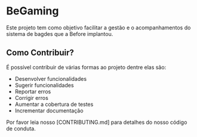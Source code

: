 # BeGaming

Este projeto tem como objetivo facilitar a gestão e o acompanhamentos do sistema de bagdes que a Before implantou.

## Como Contribuir?

É possível contribuir de várias formas ao projeto dentre elas são:

 - Desenvolver funcionalidades
 - Sugerir funcionalidades
 - Reportar erros
 - Corrigir erros
 - Aumentar a cobertura de testes
 - Incrementar documentação

Por favor leia nosso [CONTRIBUTING.md] para detalhes do nosso código de conduta.

